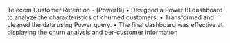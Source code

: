 Telecom Customer Retention - [PowerBi]
• Designed a Power BI dashboard to analyze the characteristics of churned customers.
• Transformed and cleaned the data using Power query.
• The final dashboard was effective at displaying the churn analysis and per-customer information
